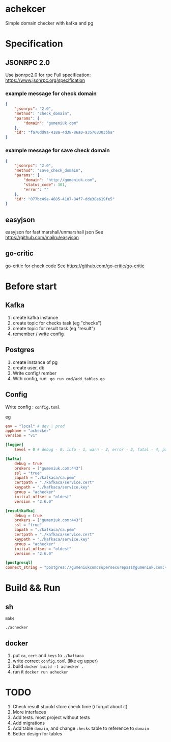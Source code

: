 achekcer
=======

Simple domain checker with kafka and pg

# Specification

## JSONRPC 2.0

Use jsonrpc2.0 for rpc 
Full specification: https://www.jsonrpc.org/specification

### example message for check domain

```json
{
	"jsonrpc": "2.0",
	"method": "check_domain",
	"params": {
		"domain": "gumeniuk.com"
	},
	"id": "fa70dd9a-418a-4d38-86a0-a35768303bba"
}
```

### example message for save check domain
```json
{
	"jsonrpc": "2.0",
	"method": "save_check_domain",
	"params": {
		"domain": "http://gumeniuk.com",
		"status_code": 301,
		"error": ""
	},
	"id": "077bc49e-4685-4107-84f7-dde38e619fe5"
}
```

## easyjson

easyjson for fast marshall/unmarshall json
See https://github.com/mailru/easyjson

## go-critic

go-critic for check code
See https://github.com/go-critic/go-critic

# Before start

## Kafka

1. create kafka instance
2. create topic for checks task (eg "checks")
3. create topic for result task (eg "result")
4. remember / write config

## Postgres

1. create instance of pg
2. create user, db
3. Write config/ rember
4. With config, run  ``` go run cmd/add_tables.go```

## Config 

Write config : `config.toml`

eg
```toml
env = "local" # dev | prod
appName = "achecker"
version = "v1"

[logger]
    level = 0 # debug - 0, info - 1, warn - 2, error - 3, fatal - 4, panic - 5

[kafka]
    debug = true
    brokers = ["gumeniuk.com:443"]
    ssl = "true"
    capath = "./kafkaca/ca.pem"
    certpath = "./kafkaca/service.cert"
    keypath = "./kafkaca/service.key"
    group = "achecker"
    initial_offset = "oldest"
    version = "2.6.0"

[resultkafka]
    debug = true
    brokers = ["gumeniuk.com:443"]
    ssl = "true"
    capath = "./kafkaca/ca.pem"
    certpath = "./kafkaca/service.cert"
    keypath = "./kafkaca/service.key"
    group = "achecker"
    initial_offset = "oldest"
    version = "2.6.0"

[postgresql]
connect_string = "postgres://gumeniukcom:supersecurepass@gumeniuk.com:443/defaultdb?sslmode=require"
```

# Build && Run

## sh
```shell script
make
```

```shell script
./achecker 
```

## docker

1. put `ca`, `cert` and `keys` to `./kafkaca`
2. write correct `config.toml` (like eg upper)
3. build ```docker build -t achecker .```
4. run it ```docker run achecker```


# TODO

1. Check result should store check time (i forgot about it)
2. More interfaces
3. Add tests. most project without tests
4. Add migrations
5. Add table `domain`, and change `checks` table to reference to `domain`
6. Better design for tables
